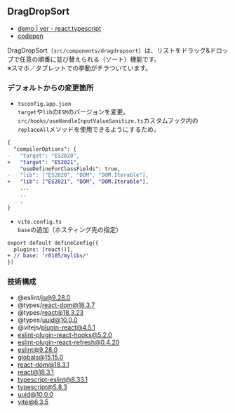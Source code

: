 ## DragDropSort
- [demo | ver - react,typescript](https://k2webservice.xsrv.jp/r0105/mylibs/dragdropsort/)
- [codepen](https://codepen.io/benjuwan/pen/xxvXGrQ)

DragDropSort（`src/components/dragdropsort`）は、リストをドラッグ&ドロップで任意の順番に並び替えられる（ソート）機能です。<br>※スマホ／タブレットでの挙動がチラついています。

### デフォルトからの変更箇所
- `tsconfig.app.json`<br>
`target`や`lib`の`ESM`のバージョンを変更。`src/hooks/useHandleInputValueSanitize.ts`カスタムフック内の`replaceAll`メソッドを使用できるようにするため。

```diff
{
  "compilerOptions": {
-   "target": "ES2020",
+   "target": "ES2021",
    "useDefineForClassFields": true,
-   "lib": ["ES2020", "DOM", "DOM.Iterable"],
+   "lib": ["ES2021", "DOM", "DOM.Iterable"],
    ...
    ..
    .
}
```

- `vite.config.ts`<br>
`base`の追加（ホスティング先の指定）

```diff
export default defineConfig({
  plugins: [react()],
+ // base: 'r0105/mylibs/'
})
```

### 技術構成
- @eslint/js@9.28.0
- @types/react-dom@18.3.7
- @types/react@18.3.23
- @types/uuid@10.0.0
- @vitejs/plugin-react@4.5.1
- eslint-plugin-react-hooks@5.2.0
- eslint-plugin-react-refresh@0.4.20
- eslint@9.28.0
- globals@15.15.0
- react-dom@18.3.1
- react@18.3.1
- typescript-eslint@8.33.1
- typescript@5.8.3
- uuid@10.0.0
- vite@6.3.5